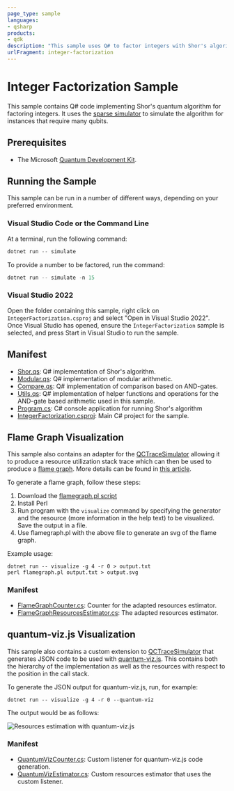 ```yaml
---
page_type: sample
languages:
- qsharp
products:
- qdk
description: "This sample uses Q# to factor integers with Shor's algorithm."
urlFragment: integer-factorization
---
```


# Integer Factorization Sample

This sample contains Q# code implementing Shor's quantum algorithm for
factoring integers.  It uses the [sparse simulator](https://docs.microsoft.com/azure/quantum/machines/sparse-simulator)
to simulate the algorithm for instances that require many qubits.

## Prerequisites

- The Microsoft [Quantum Development Kit](https://docs.microsoft.com/azure/quantum/install-overview-qdk/).

## Running the Sample

This sample can be run in a number of different ways, depending on your preferred environment.

### Visual Studio Code or the Command Line

At a terminal, run the following command:

```powershell
dotnet run -- simulate
```

To provide a number to be factored, run the command:

```powershell
dotnet run -- simulate -n 15
```

### Visual Studio 2022

Open the folder containing this sample, right click on `IntegerFactorization.csproj` and select "Open in Visual Studio 2022".
Once Visual Studio has opened, ensure the `IntegerFactorization` sample is selected, and press Start in Visual Studio to run the sample.

## Manifest

- [Shor.qs](./Shor.qs): Q# implementation of Shor's algorithm.
- [Modular.qs](./Modular.qs): Q# implementation of modular arithmetic.
- [Compare.qs](./Compare.qs): Q# implementation of comparison based on AND-gates.
- [Utils.qs](./Utils.qs): Q# implementation of helper functions and operations for the AND-gate based arithmetic used in this sample.
- [Program.cs](./Program.cs): C# console application for running Shor's algorithm
- [IntegerFactorization.csproj](./IntegerFactorization.csproj): Main C# project for the sample.

## Flame Graph Visualization

This sample also contains an adapter for the [QCTraceSimulator](https://learn.microsoft.com/azure/quantum/machines/qc-trace-simulator) allowing it to produce a resource utilization stack trace which can then be used to produce a [flame graph](https://github.com/brendangregg/FlameGraph). More details can be found in [this article](https://aman3014.medium.com/flame-graphs-for-q-f4f9bb076d88).

To generate a flame graph, follow these steps:

1. Download the [flamegraph.pl script](https://raw.githubusercontent.com/brendangregg/FlameGraph/master/flamegraph.pl)
2. Install Perl
3. Run program with the `visualize` command by specifying the generator and the resource (more information in the help text) to be visualized. Save the output in a file.
4. Use flamegraph.pl with the above file to generate an svg of the flame graph.

Example usage:

```shell
dotnet run -- visualize -g 4 -r 0 > output.txt
perl flamegraph.pl output.txt > output.svg
```

<!-- markdownlint-disable no-duplicate-header -->

### Manifest

- [FlameGraphCounter.cs](https://github.com/microsoft/Quantum/blob/main/samples/algorithms/integer-factorization/FlameGraphCounter.cs): Counter for the adapted resources estimator.
- [FlameGraphResourcesEstimator.cs](https://github.com/microsoft/Quantum/blob/main/samples/algorithms/integer-factorization/FlameGraphResourcesEstimator.cs): The adapted resources estimator.

## quantum-viz.js Visualization

This sample also contains a custom extension to [QCTraceSimulator](https://learn.microsoft.com/azure/quantum/machines/qc-trace-simulator) that generates JSON code to be used with [quantum-viz.js](https://github.com/microsoft/quantum-viz.js).  This contains both the hierarchy of the implementation as well as the resources with respect to the position in the call stack.

To generate the JSON output for quantum-viz.js, run, for example:

```shell
dotnet run -- visualize -g 4 -r 0 --quantum-viz
```

The output would be as follows:

![Resources estimation with quantum-viz.js](https://devblogs.microsoft.com/qsharp/wp-content/uploads/sites/28/2021/12/post.gif)

<!-- markdownlint-disable no-duplicate-header -->

### Manifest

- [QuantumVizCounter.cs](QuantumVizCounter.cs): Custom listener for quantum-viz.js code generation.
- [QuantumVizEstimator.cs](QuantumVizEstimator.cs): Custom resources estimator that uses the custom listener.
